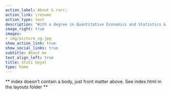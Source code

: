 ```yaml
---
action_label: About & rarr;
action_link: \resume
action_type: text
description: "With a degree in Quantitative Economics and Statistics & Data Science, I have built a strong foundation in leveraging data to inform policy and practice. My career spans roles in research, monitoring, and program evaluation across global and grassroots organizations such as J-PAL Global, Pratham Education Foundation, and the Central Square Foundation.\n\n Through these roles, I have collaborated directly with diverse stakeholders—including beneficiaries, governments, bureaucrats, academics, and NGOs—developing the ability to convene and translate ideas across groups, facilitating stakeholder alignment. I am dedicated to leveraging technology and digital public infrastructure to transform programs and their delivery, aiming to drive impactful and equitable solutions in the development sector."
image_right: true
images:
- img/picture_sg.jpg
show_action_link: true
show_social_links: true
subtitle: About me
text_align_left: true
title: Stuti Goyal
type: home
---
```


** index doesn't contain a body, just front matter above.
See index.html in the layouts folder **
